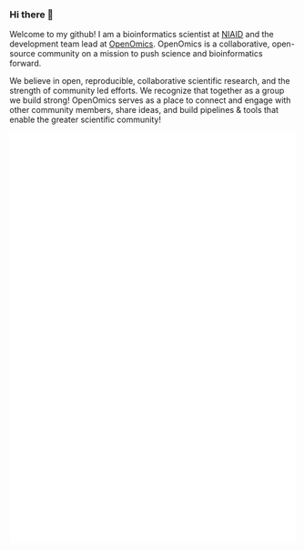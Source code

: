 ### Hi there 👋

Welcome to my github! I am a bioinformatics scientist at [NIAID](https://www.niaid.nih.gov/research/research-technologies-branch-integrated-data-sciences) and the development team lead at [OpenOmics](https://github.com/OpenOmics). OpenOmics is a collaborative, open-source community on a mission to push science and bioinformatics forward.

We believe in open, reproducible, collaborative scientific research, and the strength of community led efforts. We recognize that together as a group we build strong! OpenOmics serves as a place to connect and engage with other community members, share ideas, and build pipelines & tools that enable the greater scientific community!

[![metrics](github-metrics.svg)](https://metrics.lecoq.io/insights/skchronicles)
